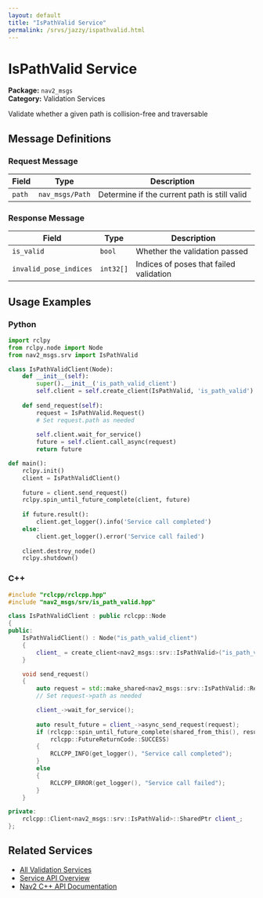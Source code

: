 ```yaml
---
layout: default
title: "IsPathValid Service"
permalink: /srvs/jazzy/ispathvalid.html
---
```


# IsPathValid Service

**Package:** `nav2_msgs`  
**Category:** Validation Services

Validate whether a given path is collision-free and traversable

## Message Definitions

### Request Message

| Field | Type | Description |
|-------|------|-------------|
| `path` | `nav_msgs/Path` | Determine if the current path is still valid |


### Response Message

| Field | Type | Description |
|-------|------|-------------|
| `is_valid` | `bool` | Whether the validation passed |
| `invalid_pose_indices` | `int32[]` | Indices of poses that failed validation |



## Usage Examples

### Python

```python
import rclpy
from rclpy.node import Node
from nav2_msgs.srv import IsPathValid

class IsPathValidClient(Node):
    def __init__(self):
        super().__init__('is_path_valid_client')
        self.client = self.create_client(IsPathValid, 'is_path_valid')
        
    def send_request(self):
        request = IsPathValid.Request()
        # Set request.path as needed
        
        self.client.wait_for_service()
        future = self.client.call_async(request)
        return future

def main():
    rclpy.init()
    client = IsPathValidClient()
    
    future = client.send_request()
    rclpy.spin_until_future_complete(client, future)
    
    if future.result():
        client.get_logger().info('Service call completed')
    else:
        client.get_logger().error('Service call failed')
        
    client.destroy_node()
    rclpy.shutdown()
```

### C++

```cpp
#include "rclcpp/rclcpp.hpp"
#include "nav2_msgs/srv/is_path_valid.hpp"

class IsPathValidClient : public rclcpp::Node
{
public:
    IsPathValidClient() : Node("is_path_valid_client")
    {
        client_ = create_client<nav2_msgs::srv::IsPathValid>("is_path_valid");
    }

    void send_request()
    {
        auto request = std::make_shared<nav2_msgs::srv::IsPathValid::Request>();
        // Set request->path as needed

        client_->wait_for_service();
        
        auto result_future = client_->async_send_request(request);
        if (rclcpp::spin_until_future_complete(shared_from_this(), result_future) ==
            rclcpp::FutureReturnCode::SUCCESS)
        {
            RCLCPP_INFO(get_logger(), "Service call completed");
        }
        else
        {
            RCLCPP_ERROR(get_logger(), "Service call failed");
        }
    }

private:
    rclcpp::Client<nav2_msgs::srv::IsPathValid>::SharedPtr client_;
};
```

## Related Services

- [All Validation Services](/srvs/jazzy/index.html#validation-services)
- [Service API Overview](/srvs/jazzy/index.html)
- [Nav2 C++ API Documentation](/jazzy/html/index.html)
